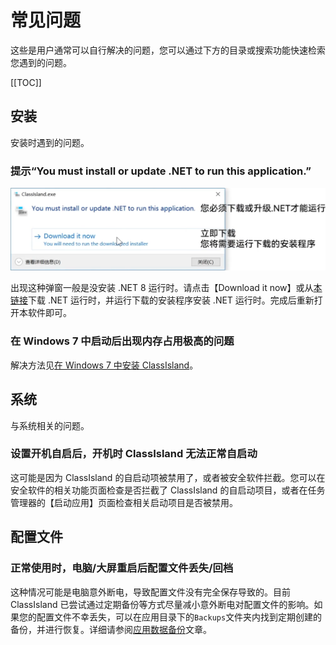 # 常见问题

这些是用户通常可以自行解决的问题，您可以通过下方的目录或搜索功能快速检索您遇到的问题。

[[TOC]]

## 安装

安装时遇到的问题。

### 提示“You must install or update .NET to run this application.”

![1723087458369](../image/faq/1723087458369.png)

出现这种弹窗一般是没安装 .NET 8 运行时。请点击【Download it now】或从[本链接](https://dotnet.microsoft.com/zh-cn/download/dotnet/thank-you/runtime-desktop-8.0.7-windows-x64-installer)下载 .NET 运行时，并运行下载的安装程序安装 .NET 运行时。完成后重新打开本软件即可。

### 在 Windows 7 中启动后出现内存占用极高的问题

解决方法见[在 Windows 7 中安装 ClassIsland](../setup.md#检查系统需求)。

## 系统

与系统相关的问题。

### 设置开机自启后，开机时 ClassIsland 无法正常自启动

这可能是因为 ClassIsland 的自启动项被禁用了，或者被安全软件拦截。您可以在安全软件的相关功能页面检查是否拦截了 ClassIsland 的自启动项目，或者在任务管理器的【启动应用】页面检查相关启动项目是否被禁用。

## 配置文件

### 正常使用时，电脑/大屏重启后配置文件丢失/回档

这种情况可能是电脑意外断电，导致配置文件没有完全保存导致的。目前 ClassIsland 已尝试通过定期备份等方式尽量减小意外断电对配置文件的影响。如果您的配置文件不幸丢失，可以在应用目录下的`Backups`文件夹内找到定期创建的备份，并进行恢复。详细请参阅[应用数据备份](../backup.md#恢复备份)文章。
